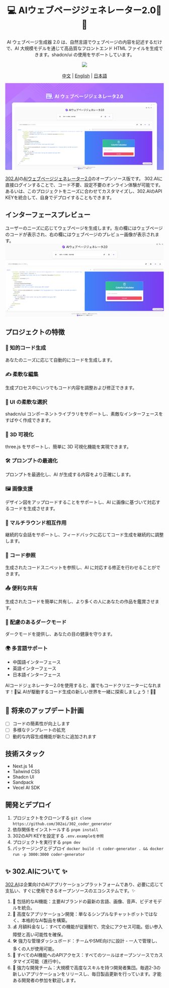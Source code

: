 # <p align="center">💻 AIウェブページジェネレーター2.0🚀✨</p>

<p align="center">AI ウェブページ生成器 2.0 は、自然言語でウェブページの内容を記述するだけで、AI 大規模モデルを通じて高品質なフロントエンド HTML ファイルを生成できます。shadcn/ui の使用をサポートしています。</p>

<p align="center"><a href="https://302.ai/ja/tools/coder/" target="blank"><img src="https://file.302ai.cn/gpt/imgs/github/302_badge.png" /></a></p >

<p align="center"><a href="README_zh.md">中文</a> | <a href="README.md">English</a> | <a href="README_ja.md">日本語</a></p>

![インターフェースプレビュー](docs/AI网页生成器jp.png)

[302.AI](https://302.ai)の[AIウェブページジェネレーター2.0](https://302.ai/ja/tools/coder/)のオープンソース版です。
302.AIに直接ログインすることで、コード不要、設定不要のオンライン体験が可能です。
あるいは、このプロジェクトをニーズに合わせてカスタマイズし、302.AIのAPI KEYを統合して、自身でデプロイすることもできます。

## インターフェースプレビュー
ユーザーのニーズに応じてウェブページを生成します。左の欄にはウェブページのコードが表示され、右の欄にはウェブページのプレビュー画像が表示されます。
![インターフェースプレビュー](docs/网页生成3.png)

## プロジェクトの特徴
### 🤖 知的コード生成
あなたのニーズに応じて自動的にコードを生成します。
### ✍️ 柔軟な編集
生成プロセス中にいつでもコード内容を調整および修正できます。
### 🎨 UI の柔軟な選択
shadcn/ui コンポーネントライブラリをサポートし、素敵なインターフェースをすばやく作成できます。
### 🌟 3D 可視化
three.js をサポートし、簡単に 3D 可視化機能を実現できます。
### 🛠️ プロンプトの最適化
プロンプトを最適化し、AI が生成する内容をより正確にします。
### 🖼️ 画像支援
デザイン図をアップロードすることをサポートし、AI に画像に基づいて対応するコードを生成させます。
### 💬 マルチラウンド相互作用
継続的な会話をサポートし、フィードバックに応じてコード生成を継続的に調整します。
### 🔗 コード参照
生成されたコードスニペットを参照し、AI に対応する修正を行わせることができます。
### 📤 便利な共有
生成されたコードを簡単に共有し、より多くの人にあなたの作品を鑑賞させます。
### 🌙 配慮のあるダークモード
ダークモードを提供し、あなたの目の健康を守ります。
### 🌍 多言語サポート
- 中国語インターフェース
- 英語インターフェース
- 日本語インターフェース


AIコードジェネレーター2.0を使用すると、誰でもコードクリエーターになれます！🎉💻 AIが駆動するコード生成の新しい世界を一緒に探索しましょう！🌟🚀

## 🚩 将来のアップデート計画
- [ ] コードの簡素性が向上します
- [ ] 多様なテンプレートの拡充
- [ ] 動的な内容生成機能が新たに追加されます

## 技術スタック
- Next.js 14
- Tailwind CSS
- Shadcn UI
- Sandpack
- Vecel AI SDK

## 開発とデプロイ
1. プロジェクトをクローンする `git clone https://github.com/302ai/302_coder_generator`
2. 依存関係をインストールする `pnpm install`
3. 302のAPI KEYを設定する `.env.exampleを参照`
4. プロジェクトを実行する `pnpm dev`
5. パッケージングとデプロイ `docker build -t coder-generator . && docker run -p 3000:3000 coder-generator`


## ✨ 302.AIについて ✨
[302.AI](https://302.ai)は企業向けのAIアプリケーションプラットフォームであり、必要に応じて支払い、すぐに使用できるオープンソースのエコシステムです。✨
1. 🧠 包括的なAI機能：主要AIブランドの最新の言語、画像、音声、ビデオモデルを統合。
2. 🚀 高度なアプリケーション開発：単なるシンプルなチャットボットではなく、本格的なAI製品を構築。
3. 💰 月額料金なし：すべての機能が従量制で、完全にアクセス可能。低い参入障壁と高い可能性を確保。
4. 🛠 強力な管理ダッシュボード：チームやSME向けに設計 - 一人で管理し、多くの人が使用可能。
5. 🔗 すべてのAI機能へのAPIアクセス：すべてのツールはオープンソースでカスタマイズ可能（進行中）。
6. 💪 強力な開発チーム：大規模で高度なスキルを持つ開発者集団。毎週2-3の新しいアプリケーションをリリースし、毎日製品更新を行っています。才能ある開発者の参加を歓迎します。
